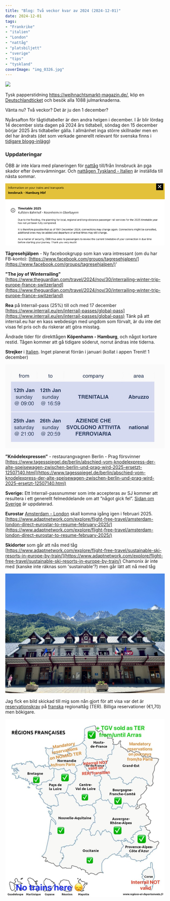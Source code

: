 ```yaml
---
title: "Blog: Två veckor kvar av 2024 (2024-12-01)"
date: 2024-12-01
tags:
- "Frankrike"
- "italien"
- "London"
- "nattåg"
- "platsbiljett"
- "sverige"
- "tips"
- "tyskland"
coverImage: "img_0326.jpg"
---
```


[![](images/img_0326.jpg?w=798)](https://weihnachtsmarkt-magazin.de/)

<figcaption>

Tysk papperstidning https://weihnachtsmarkt-magazin.de/, köp en [Deutschlandticket](https://www.trainfo.eu/deutschland-ticket/) och besök alla 1088 julmarknaderna.

</figcaption>

Vänta nu? Två veckor? Det är ju den 1 december?

Nyårsafton för tågtidtabeller är den andra helgen i december. I år blir lördag 14 december sista dagen på 2024 års tidtabell, söndag den 15 december börjar 2025 års tidtabeller gälla. I allmänhet inga större skillnader men en del har ändrats (det som verkade generellt relevant för svenska finns i [tidigare blogg-inlägg](https://www.trainfo.eu/blog/))

### Uppdateringar

ÖBB är inte klara med planeringen för [nattåg](https://www.trainfo.eu/nightjet/) till/från Innsbruck än pga skador efter översvämningar. Och [nattågen Tyskland - Italien](https://www.trainfo.eu/italien-resa/) är inställda till nästa sommar.

![](images/tva-veckor-kvar-av-2024_1.png?w=889)

**Tågresehjälpen** - Ny facebookgrupp som kan vara intressant (om du har FB-konto): [https://www.facebook.com/groups/tagresehjalpen/](https://www.facebook.com/groups/tagresehjalpen/)'

**"The joy of Winterrailing"** [https://www.theguardian.com/travel/2024/nov/30/interrailing-winter-trip-europe-france-switzerland](https://www.theguardian.com/travel/2024/nov/30/interrailing-winter-trip-europe-france-switzerland)

**Rea** på Interrail-pass (25%) till och med 17 december [https://www.interrail.eu/en/interrail-passes/global-pass](https://www.interrail.eu/en/interrail-passes/global-pass) Tänk på att interrail.eu har en kass webdesign med ungdom som förvalt, är du inte det visas fel pris och du riskerar att göra misstag.

Ändrade tider för direkttågen **Köpenhamn - Hamburg**, och något kortare restid. Tågen kommer att gå tidigare söderut, norrut ändras inte tiderna.

**Strejker** i [Italien](https://www.trainfo.eu/italien/). Inget planerat förrän i januari (kollat i appen Trenit! 1 december)

![](images/tva-veckor-kvar-av-2024_3.jpeg?w=682)

**”Knödelexpressen”** - restaurangvagnen Berlin - Prag försvinner [https://www.tagesspiegel.de/berlin/abschied-vom-knodelexpress-der-alte-speisewagen-zwischen-berlin-und-prag-wird-2025-ersetzt-12507140.html](https://www.tagesspiegel.de/berlin/abschied-vom-knodelexpress-der-alte-speisewagen-zwischen-berlin-und-prag-wird-2025-ersetzt-12507140.html)

**Sverige:** Ett Interrail-passnummer som inte accepteras av SJ kommer att resultera i ett generellt felmeddelande om att ”något gick fel”. [Sidan om Sverige](https://www.trainfo.eu/sverige/) är uppdaterad.

**Eurostar** [Amsterdam - London](https://www.trainfo.eu/amsterdam-bryssel-london/) skall komma igång igen i februari 2025. [https://www.adaptnetwork.com/explore/flight-free-travel/amsterdam-london-direct-eurostar-to-resume-february-2025/](https://www.adaptnetwork.com/explore/flight-free-travel/amsterdam-london-direct-eurostar-to-resume-february-2025/)

**Skidorter** som går att nås med tåg [https://www.adaptnetwork.com/explore/flight-free-travel/sustainable-ski-resorts-in-europe-by-train/](https://www.adaptnetwork.com/explore/flight-free-travel/sustainable-ski-resorts-in-europe-by-train/) Chamonix är inte med (kanske inte räknas som 'sustainable'?) men går lätt att nå med tåg

![](images/tva-veckor-kvar-av-2024_2.jpg?w=1024)

Jag fick en bild skickad till mig som nån gjort för att visa var det är [reservationskrav](https://www.trainfo.eu/platsbiljettskrav-eller-inte/) på [franska](https://www.trainfo.eu/frankrike/) regionaltåg (TER). Billiga reservationer (€1,70) men bökigare.

![](images/tva-veckor-kvar-av-2024_5.jpg?w=750)

